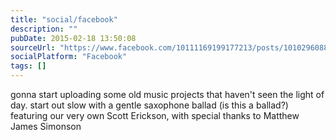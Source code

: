 ```yaml
---
title: "social/facebook"
description: ""
pubDate: 2015-02-18 13:50:08
sourceUrl: "https://www.facebook.com/10111169199177213/posts/10102960886022573"
socialPlatform: "Facebook"
tags: []
---
```


gonna start uploading some old music projects that haven't seen the light of day. start out slow with a gentle saxophone ballad (is this a ballad?) featuring our very own Scott Erickson, with special thanks to Matthew James Simonson


